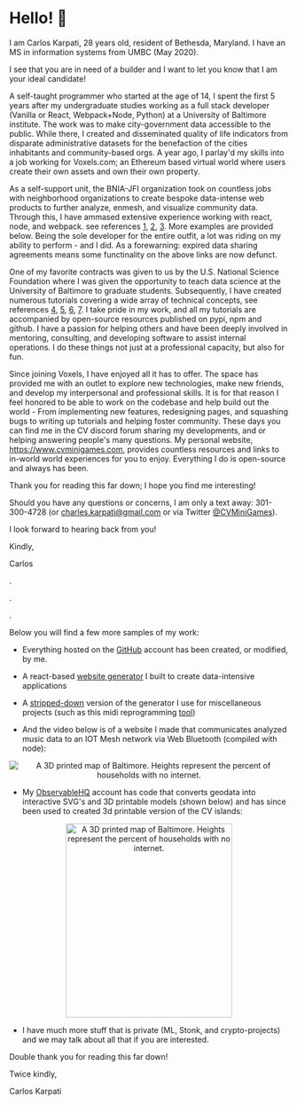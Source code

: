 # Hello! 👋

I am Carlos Karpati, 28 years old, resident of Bethesda, Maryland. I have an MS in information systems from UMBC (May 2020).  

I see that you are in need of a builder and I want to let you know that I am your ideal candidate!

A self-taught programmer who started at the age of 14, I spent the first 5 years after my undergraduate studies working as a full stack developer (Vanilla or React, Webpack+Node, Python) at a University of Baltimore institute. The work was to make city-government data accessible to the public. While there, I created and disseminated quality of life indicators from disparate administrative datasets for the benefaction of the cities inhabitants and community-based orgs. A year ago, I parlay'd my skills into a job working for Voxels.com; an Ethereum based virtual world where users create their own assets and own their own property.

As a self-support unit, the BNIA-JFI organization took on countless jobs with neighborhood organizations to create bespoke data-intense web products to further analyze, enmesh, and visualize community data. Through this, I have ammased extensive experience working with react, node, and webpack. see references [1](https://geoloom.org), [2](https://bniajfi.org/bold/), [3](https://bniajfi.org/greenpatterns/). More examples are provided below. Being the sole developer for the entire outfit, a lot was riding on my ability to perform - and I did. As a forewarning: expired data sharing agreements means some functinality on the above links are now defunct.

One of my favorite contracts was given to us by the U.S. National Science Foundation where I was given the opportunity to  teach data science at the University of Baltimore to graduate students. Subsequently, I have created numerous tutorials covering a wide array of technical concepts, see references [4](https://github.com/BNIA/dataplay), [5](https://github.com/BNIA/VitalSigns), [6](https://github.com/BNIA/dataguide), [7](https://github.com/BNIA/datalabs). I take pride in my work, and all my tutorials are accompanied by open-source resources published on pypi, npm and github. I have a passion for helping others and have been deeply involved in mentoring, consulting, and developing software to assist internal operations. I do these things not just at a professional capacity, but also for fun.

Since joining Voxels, I have enjoyed all it has to offer. The space has provided me with an outlet to explore new technologies, make new friends, and develop my interpersonal and professional skills. It is for that reason I feel honored to be able to work on the codebase and help build out the world - From implementing new features, redesigning pages, and squashing bugs to writing up tutorials and helping foster community. These days you can find me in the CV discord forum sharing my developments, and or helping answering people's many questions. My personal website, https://www.cvminigames.com, provides countless resources and links to in-world world experiences for you to enjoy. Everything I do is open-source and always has been.

Thank you for reading this far down; I hope you find me interesting!

Should you have any questions or concerns, I am only a text away: 301-300-4728 (or charles.karpati@gmail.com or via Twitter [@CVMiniGames](https://twitter.com/CVMiniGames)).

I look forward to hearing back from you!

Kindly, 

Carlos


.

.

.

Below you will find a few more samples of my work:

- Everything hosted on the [GitHub](https://github.com/bniajfi) account has been created, or modified, by me. 
- A react-based [website generator](https://github.com/bnia/bniabuilder) I built to create data-intensive applications
- A [stripped-down](https://github.com/3Diot/template_webpacked_capacitor) version of the generator I use for miscellaneous projects (such as this midi reprogramming [tool](https://charleskarpati.com/stomp/))

- And the video below is of a website I made that communicates analyzed music data to an IOT Mesh network via Web Bluetooth (compiled with node):
<p align="center">
  <img src="https://user-images.githubusercontent.com/10605109/134265947-f74d4deb-6a47-497f-9d10-2be4b1c8ef5c.gif" alt=" A 3D printed map of Baltimore. Heights represent the percent of households with no internet."/>
</p>

- My [ObservableHQ](https://observablehq.com/@karpatic?tab=notebooks) account has code that converts geodata into interactive SVG's and 3D printable models (shown below) and has since been used to created 3d printable version of the CV islands:
<p align="center">
  <img width="300" height="350" src="https://charleskarpati.com/images/3DprintV2.jpg" alt=" A 3D printed map of Baltimore. Heights represent the percent of households with no internet."/>
</p>

- I have much more stuff that is private (ML, Stonk, and crypto-projects) and we may talk about all that if you are interested.

Double thank you for reading this far down!

Twice kindly,

Carlos Karpati
